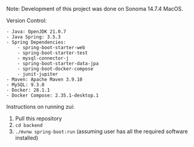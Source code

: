 Note: Development of this project was done on Sonoma 14.7.4 MacOS.

Version Control:

    - Java: OpenJDK 21.0.7
    - Java Spring: 3.5.3
    - Spring Dependencies:
        - spring-boot-starter-web
        - spring-boot-starter-test
        - mysql-connector-j
        - spring-boot-starter-data-jpa
        - spring-boot-docker-compose
        - junit-jupiter
    - Maven: Apache Maven 3.9.10
    - MySQL: 9.3.0
    - Docker: 28.1.1
    - Docker Compose: 2.35.1-desktop.1

Instructions on running zui:
1. Pull this repository
2. `cd backend`
3. `./mvnw spring-boot:run` (assuming user has all the required software installed)